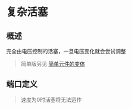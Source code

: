<script setup lang="ts">
import ElectricConnection from "../../../components/ElectricElement/ElectricConnection";
import ElectricConnectorType from "../../../components/ElectricElement/ElectricConnectorType";
import ElectricConnectorDirection from "../../../components/ElectricElement/ElectricConnectorDirection";
import ElectricConnectionDisplayMode from "../../../components/ElectricElement/ElectricConnectionDisplayMode";
import IOPort from "../../../components/ElectricElement/IOPort";
import ElectricElement from "../../../components/ElectricElement/ElectricElement.vue";

let connections = [
    new ElectricConnection(ElectricConnectorDirection.All, ElectricConnectorType.Input, ElectricConnectionDisplayMode.StartAndEnd, [
        new IOPort(1, 8, "", "延伸长度，单位格"),
        new IOPort(9, 16, "", "速度，单位格/秒"),
        new IOPort(17, 24, "", "推拉方块个数，单位格"),
        new IOPort(25, 25, "", "为 1 时有粘性，否则没有"),
        new IOPort(26, 26, "", "为 1 时严格推拉个数，否则不严格"),
        new IOPort(27, 27, "", "为 1 时隐藏延长杆，否则显示")
    ], true)
];
</script>

# 复杂活塞 <Badge text="v2.0"/>

## 概述

完全由电压控制的活塞，一旦电压变化就会尝试调整
> 简单版另见 [简单元件的变体](simple#活塞)

## 端口定义

<ElectricElement imgAltPrefix="复杂活塞" :connections="connections" imgSrc="/images/base/shift/GVPistonBlock_complex.webp"/>

> 速度为0时活塞将无法运作